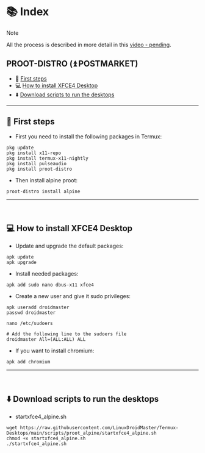# 📚 Index

> [!NOTE]  
> All the process is described in more detail in this [video - pending]().

## PROOT-DISTRO (⏫ POSTMARKET)
* 🏁 [First steps](#first-steps-alpine-proot)
* 💻 [How to install XFCE4 Desktop](#xfce-alpine)
* ⬇️ [Download scripts to run the desktops](#easy-download-alpine-proot)

---

## 🏁 First steps <a name=first-steps-alpine-proot></a>

* First you need to install the following packages in Termux: 
```
pkg update
pkg install x11-repo
pkg install termux-x11-nightly
pkg install pulseaudio
pkg install proot-distro
```
* Then install alpine proot: 
```
proot-distro install alpine
```

---  
<br>

## 💻 How to install XFCE4 Desktop <a name=xfce-alpine></a>

* Update and upgrade the default packages: 
```
apk update
apk upgrade
```

* Install needed packages: 
```
apk add sudo nano dbus-x11 xfce4
```

* Create a new user and give it sudo privileges: 
```
apk useradd droidmaster
passwd droidmaster

nano /etc/sudoers

# Add the following line to the sudoers file
droidmaster All=(ALL:ALL) ALL
```

* If you want to install chromium: 
```
apk add chromium
```


---  
<br>

## ⬇️ Download scripts to run the desktops <a name=easy-download-alpine-proot></a>

* startxfce4_alpine.sh
```
wget https://raw.githubusercontent.com/LinuxDroidMaster/Termux-Desktops/main/scripts/proot_alpine/startxfce4_alpine.sh
chmod +x startxfce4_alpine.sh
./startxfce4_alpine.sh
```
